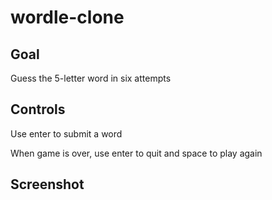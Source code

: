 # wordle-clone

## Goal
Guess the 5-letter word in six attempts

## Controls
Use enter to submit a word

When game is over, use enter to quit and space to play again

## Screenshot

